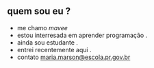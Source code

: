 ## quem  sou  eu ?
- me chamo *mavee*
- estou interresada em aprender programação .
- ainda sou estudante .
- entrei recentemente aqui .
- contato maria.marson@escola.pr.gov.br
<!---
maviloma/maviloma is a ✨ special ✨ repository because its `README.md` (this file) appears on your GitHub profile.
You can click the Preview link to take a look at your changes.
--->
